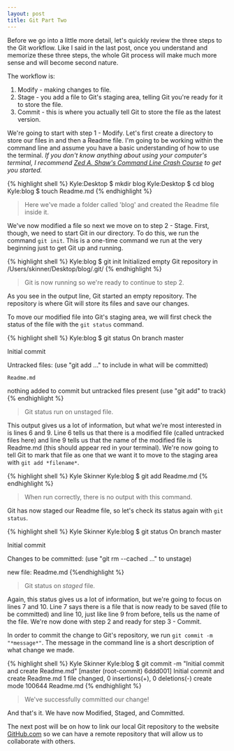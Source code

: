 ```yaml
---
layout: post
title: Git Part Two
---
```


Before we go into a little more detail, let's quickly review the three steps to the Git workflow.  Like I said in the last post, once you understand and memorize these three steps, the whole Git process will make much more sense and will become second nature.

The workflow is:

1. Modify - making changes to file.
2. Stage - you add a file to Git's staging area, telling Git you're ready for it to store the file.
3. Commit - this is where you actually tell Git to store the file as the latest version.

We're going to start with step 1 - Modify.  Let's first create a directory to store our files in and then a Readme file.  I'm going to be working within the command line and assume you have a basic understanding of how to use the terminal.   *If you don't know anything about using your computer's terminal, I recommend [Zed A. Shaw's Command Line Crash Course](http://cli.learncodethehardway.org/book/) to get you started.*


{% highlight shell %}
Kyle:Desktop $ mkdir blog
Kyle:Desktop $ cd blog
Kyle:blog $ touch Readme.md
{% endhighlight %}
>Here we've made a folder called 'blog' and created the Readme file inside it.

We've now modified a file so next we move on to step 2 - Stage.  First, though, we need to start Git in our directory.  To do this, we run the command `git init`.  This is a one-time command we run at the very beginning just to get Git up and running.

{% highlight shell %}
Kyle:blog $ git init
Initialized empty Git repository in /Users/skinner/Desktop/blog/.git/
{% endhighlight %}
>Git is now running so we're ready to continue to step 2.

As you see in the output line, Git started an empty repository.  The repository is where Git will store its files and save our changes.

To move our modified file into Git's staging area, we will first check the status of the file with the `git status` command.

{% highlight shell %}
Kyle:blog $ git status
On branch master

Initial commit

Untracked files:
  (use "git add <file>..." to include in what will be committed)

	Readme.md

nothing added to commit but untracked files present (use "git add" to track)
{% endhighlight %}
>Git status run on unstaged file.

This output gives us a lot of information, but what we're most interested in is lines 6 and 9.  Line 6 tells us that there is a modified file (called untracked files here) and line 9 tells us that the name of the modified file is Readme.md (this should appear red in your terminal).  We're now going to tell Git to mark that file as one that we want it to move to the staging area with `git add *filename*`.

{% highlight shell %}
Kyle Skinner
Kyle:blog $ git add Readme.md
{% endhighlight %}
>When run correctly, there is no output with this command.

Git has now staged our Readme file, so let's check its status again with `git status`.

{% highlight shell %}
Kyle Skinner
Kyle:blog $ git status
On branch master

Initial commit

Changes to be committed:
 (use "git rm --cached <file>..." to unstage)

 new file:   Readme.md
 {%endhighlight %}
 >Git status on *staged* file.

 Again, this status gives us a lot of information, but we're going to focus on lines 7 and 10.  Line 7 says there is a file that is now ready to be saved (file to be committed) and line 10, just like line 9 from before, tells us the name of the file.  We're now done with step 2 and ready for step 3 - Commit.

 In order to commit the change to Git's repository, we run `git commit -m "*message*"`.  The message in the command line is a short description of what change we made.

 {% highlight shell %}
 Kyle Skinner
Kyle:blog $ git commit -m "Initial commit and create Readme.md"
[master (root-commit) 6ddd001] Initial commit and create Readme.md
1 file changed, 0 insertions(+), 0 deletions(-)
create mode 100644 Readme.md
{% endhighlight %}
>We've successfully committed our change!

And that's it.  We have now Modified, Staged, and Committed.

The next post will be on how to link our local Git repository to the website [GitHub.com](github.com) so we can have a remote repository that will allow us to collaborate with others.

